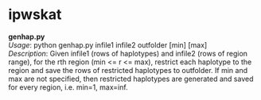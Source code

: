 # ipwskat

**genhap.py** <br>
_Usage_: python genhap.py infile1 infile2 outfolder [min] [max] <br>
_Description_: Given infile1 (rows of haplotypes) and infile2 (rows of region range), for the rth region (min <= r <= max), restrict each haplotype to the region and save the rows of restricted haplotypes to outfolder. If min and max are not specified, then restricted haplotypes are generated and saved for every region, i.e. min=1, max=inf.
